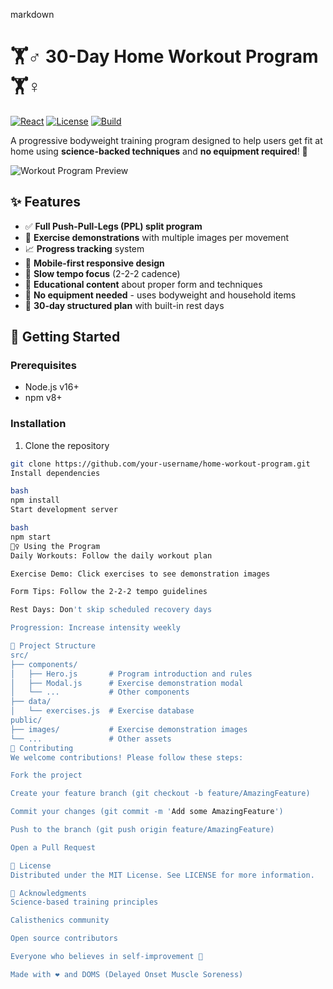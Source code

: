 markdown

# 🏋️♂️ 30-Day Home Workout Program 🏋️♀️

[![React](https://img.shields.io/badge/React-20232A?style=for-the-badge&logo=react&logoColor=61DAFB)](https://reactjs.org/)
[![License](https://img.shields.io/badge/License-MIT-blue?style=for-the-badge)](LICENSE)
[![Build](https://img.shields.io/badge/Build-Passing-success?style=for-the-badge)]()

A progressive bodyweight training program designed to help users get fit at home using **science-backed techniques** and **no equipment required**! 💪

![Workout Program Preview](https://via.placeholder.com/800x400.png?text=Workout+Program+Preview+📱+💻) <!-- Replace with actual screenshot -->

## ✨ Features

- ✅ **Full Push-Pull-Legs (PPL) split program**
- 🎥 **Exercise demonstrations** with multiple images per movement
- 📈 **Progress tracking** system
- 📱 **Mobile-first responsive design**
- 🔄 **Slow tempo focus** (2-2-2 cadence)
- 🧠 **Educational content** about proper form and techniques
- 🚫 **No equipment needed** - uses bodyweight and household items
- 📅 **30-day structured plan** with built-in rest days

## 🚀 Getting Started

### Prerequisites

- Node.js v16+
- npm v8+

### Installation

1. Clone the repository

```bash
git clone https://github.com/your-username/home-workout-program.git
Install dependencies

bash
npm install
Start development server

bash
npm start
🏃♀️ Using the Program
Daily Workouts: Follow the daily workout plan

Exercise Demo: Click exercises to see demonstration images

Form Tips: Follow the 2-2-2 tempo guidelines

Rest Days: Don't skip scheduled recovery days

Progression: Increase intensity weekly

🧩 Project Structure
src/
├── components/
│   ├── Hero.js       # Program introduction and rules
│   ├── Modal.js      # Exercise demonstration modal
│   └── ...           # Other components
├── data/
│   └── exercises.js  # Exercise database
public/
├── images/           # Exercise demonstration images
└── ...               # Other assets
🤝 Contributing
We welcome contributions! Please follow these steps:

Fork the project

Create your feature branch (git checkout -b feature/AmazingFeature)

Commit your changes (git commit -m 'Add some AmazingFeature')

Push to the branch (git push origin feature/AmazingFeature)

Open a Pull Request

📄 License
Distributed under the MIT License. See LICENSE for more information.

🙏 Acknowledgments
Science-based training principles

Calisthenics community

Open source contributors

Everyone who believes in self-improvement 💖

Made with ❤️ and DOMS (Delayed Onset Muscle Soreness)
```

